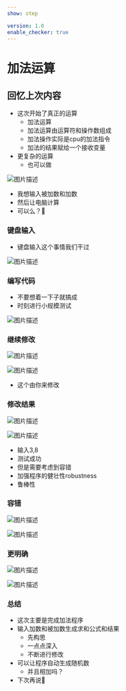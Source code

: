 ```yaml
---
show: step

version: 1.0
enable_checker: true
---
```


# 加法运算
## 回忆上次内容
- 这次开始了真正的运算
	- 加法运算
	- 加法运算由运算符和操作数组成
	- 加法操作实际是cpu的加法指令
	- 加法的结果赋给一个接收变量
- 更复杂的运算
	- 也可以做

![图片描述](https://doc.shiyanlou.com/courses/uid1190679-20210818-1629244632089)

- 我想输入被加数和加数
- 然后让电脑计算
- 可以么？🤔

### 键盘输入

- 键盘输入这个事情我们干过

![图片描述](https://doc.shiyanlou.com/courses/uid1190679-20210818-1629253255152)

### 编写代码

- 不要想着一下子就搞成
- 时刻进行小规模测试

![图片描述](https://doc.shiyanlou.com/courses/uid1190679-20210818-1629253551517)

### 继续修改

![图片描述](https://doc.shiyanlou.com/courses/uid1190679-20210818-1629253708258)

![图片描述](https://doc.shiyanlou.com/courses/uid1190679-20210818-1629253719878)

- 这个由你来修改

### 修改结果

![图片描述](https://doc.shiyanlou.com/courses/uid1190679-20210818-1629253985543)

![图片描述](https://doc.shiyanlou.com/courses/uid1190679-20210818-1629254005006)

- 输入3,8
- 测试成功
- 但是需要考虑到容错
- 加强程序的健壮性robustness
- 鲁棒性

### 容错

![图片描述](https://doc.shiyanlou.com/courses/uid1190679-20210818-1629254236509)

![图片描述](https://doc.shiyanlou.com/courses/uid1190679-20210818-1629254245690)

### 更明确

![图片描述](https://doc.shiyanlou.com/courses/uid1190679-20210818-1629254500972)

![图片描述](https://doc.shiyanlou.com/courses/uid1190679-20210818-1629254511255)

### 总结
- 这次主要是完成加法程序
- 输入加数和被加数生成求和公式和结果
	- 先构思
	- 一点点深入
	- 不断进行修改
- 可以让程序自动生成随机数
	- 并且相加吗？
- 下次再说👋